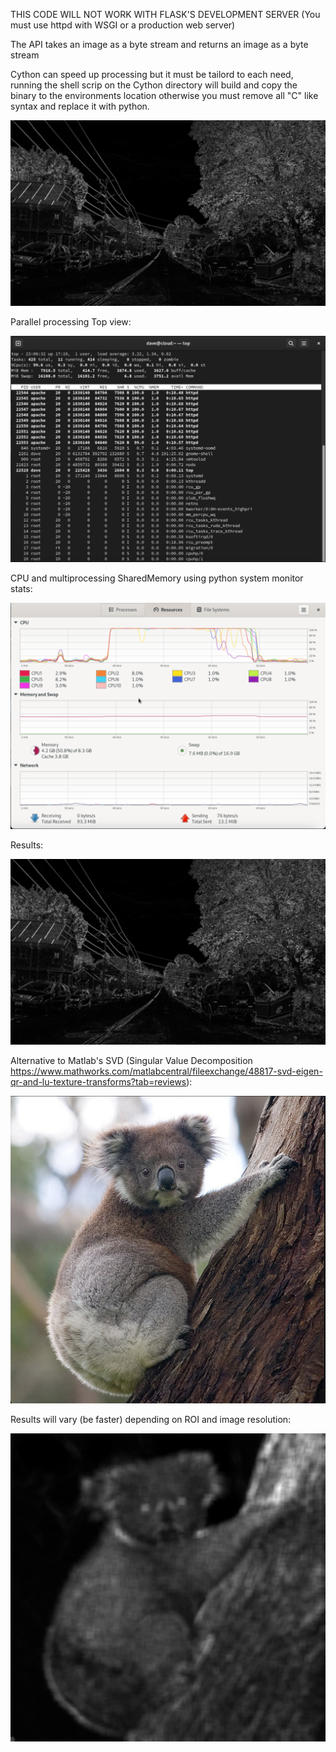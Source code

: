 
THIS CODE WILL NOT WORK WITH FLASK'S DEVELOPMENT SERVER (You must use httpd with WSGI or a production web server)

The API takes an image as a byte stream and returns an image as a byte stream

Cython can speed up processing but it must be tailord to each need, running the shell scrip on the Cython directory will build and copy the binary to the environments location otherwise you must remove all "C" like syntax and replace it with python.


![alt text](https://github.com/d3spinoz4/Paramecia/blob/main/png/road-img.png?raw=true)

Parallel processing Top view:

![alt text](https://github.com/d3spinoz4/Paramecia/blob/main/png/top.png?raw=true)

CPU and multiprocessing SharedMemory using python system monitor stats:

![alt text](https://github.com/d3spinoz4/Paramecia/blob/main/png/system.png?raw=true)

Results:

![alt text](https://github.com/d3spinoz4/Paramecia/blob/main/png/road-img-svd.png?raw=true)

Alternative to Matlab's SVD (Singular Value Decomposition https://www.mathworks.com/matlabcentral/fileexchange/48817-svd-eigen-qr-and-lu-texture-transforms?tab=reviews):

![alt text](https://github.com/d3spinoz4/Paramecia/blob/main/png/koala.png?raw=true)

Results will vary (be faster) depending on ROI and image resolution:

![alt text](https://github.com/d3spinoz4/Paramecia/blob/main/png/koala-svd.png?raw=true)
